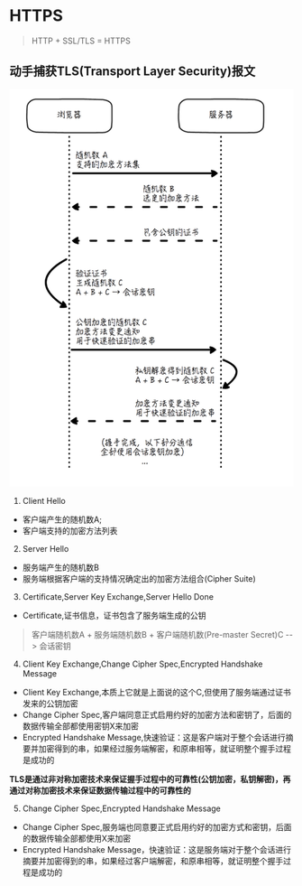 # HTTPS
> HTTP + SSL/TLS = HTTPS  

## 动手捕获TLS(Transport Layer Security)报文
![](img/TLS.jpeg)  

1. Client Hello  

- 客户端产生的随机数A;
- 客户端支持的加密方法列表

2. Server Hello

- 服务端产生的随机数B
- 服务端根据客户端的支持情况确定出的加密方法组合(Cipher Suite)  

3. Certificate,Server Key Exchange,Server Hello Done  

- Certificate,证书信息，证书包含了服务端生成的公钥  

> 客户端随机数A + 服务端随机数B + 客户端随机数(Pre-master Secret)C  --> 会话密钥  

4. Client Key Exchange,Change Cipher Spec,Encrypted Handshake Message  

- Client Key Exchange,本质上它就是上面说的这个C,但使用了服务端通过证书发来的公钥加密
- Change Cipher Spec,客户端同意正式启用约好的加密方法和密钥了，后面的数据传输全部都使用密钥X来加密
- Encrypted Handshake Message,快速验证：这是客户端对于整个会话进行摘要并加密得到的串，如果经过服务端解密，和原串相等，就证明整个握手过程是成功的  

**TLS是通过非对称加密技术来保证握手过程中的可靠性(公钥加密，私钥解密)，再通过对称加密技术来保证数据传输过程中的可靠性的**  

5. Change Cipher Spec,Encrypted Handshake Message  

- Change Cipher Spec,服务端也同意要正式启用约好的加密方式和密钥，后面的数据传输全部都使用X来加密
- Encrypted Handshake Message，快速验证：这是服务端对于整个会话进行摘要并加密得到的串，如果经过客户端解密，和原串相等，就证明整个握手过程是成功的